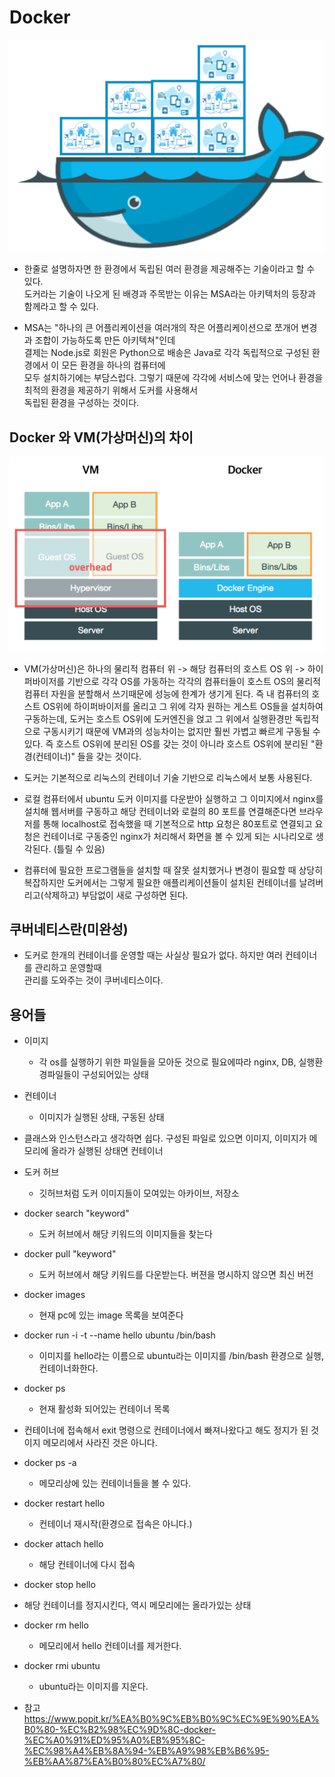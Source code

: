 # Docker
![docker2](../../images/docker2.png)
- 한줄로 설명하자면 한 환경에서 독립된 여러 환경을 제공해주는 기술이라고 할 수 있다.<br>
도커라는 기술이 나오게 된 배경과 주목받는 이유는 MSA라는 아키텍처의 등장과 함께라고 할 수 있다.

- MSA는 "하나의 큰 어플리케이션을 여러개의 작은 어플리케이션으로 쪼개어 변경과 조합이 가능하도록 만든 아키텍쳐"인데<br>
결제는 Node.js로 회원은 Python으로 배송은 Java로 각각 독립적으로 구성된 환경에서 이 모든 환경을 하나의 컴퓨터에<br>
모두 설치하기에는 부담스럽다. 그렇기 때문에 각각에 서비스에 맞는 언어나 환경을 최적의 환경을 제공하기 위해서 도커를 사용해서<br>
독립된 환경을 구성하는 것이다.  

## Docker 와 VM(가상머신)의 차이

![docker](../../images/docker.png)
- VM(가상머신)은 하나의 물리적 컴퓨터 위 -> 해당 컴퓨터의 호스트 OS 위 -> 하이퍼바이저를 기반으로 각각 OS를 가동하는 각각의 컴퓨터들이
호스트 OS의 물리적 컴퓨터 자원을 분할해서 쓰기때문에 성능에 한계가 생기게 된다. 즉 내 컴퓨터의 호스트 OS위에 하이퍼바이저를 올리고
그 위에 각자 원하는 게스트 OS들을 설치하여 구동하는데, 도커는 호스트 OS위에 도커엔진을 얹고 그 위에서 실행환경만 독립적으로 구동시키기 때문에
VM과의 성능차이는 없지만 훨씬 가볍고 빠르게 구동될 수 있다. 즉 호스트 OS위에 분리된 OS를 갖는 것이 아니라 호스트 OS위에 분리된 "환경(컨테이너)"
들을 갖는 것이다.

- 도커는 기본적으로 리눅스의 컨테이너 기술 기반으로 리눅스에서 보통 사용된다.
- 로컬 컴퓨터에서 ubuntu 도커 이미지를 다운받아 실행하고 그 이미지에서 nginx를 설치해 웹서버를 구동하고 해당 컨테이너와 로컬의 80 포트를 연결해준다면
브라우저를 통해 localhost로 접속했을 때 기본적으로 http 요청은 80포트로 연결되고 요청은 컨테이너로 구동중인 nginx가 처리해서 화면을 볼 수 있게 되는
시나리오로 생각된다. (틀릴 수 있음)

- 컴퓨터에 필요한 프로그램들을 설치할 때 잘못 설치했거나 변경이 필요할 때 상당히 복잡하지만 도커에서는 그렇게 필요한 애플리케이션들이 설치된 컨테이너를
날려버리고(삭제하고) 부담없이 새로 구성하면 된다.

## 쿠버네티스란(미완성)
- 도커로 한개의 컨테이너를 운영할 때는 사실상 필요가 없다. 하지만 여러 컨테이너를 관리하고 운영할때<br>
관리를 도와주는 것이 쿠버네티스이다. 

## 용어들
- 이미지
    - 각 os를 실행하기 위한 파일들을 모아둔 것으로 필요에따라 nginx, DB, 실행환경파일들이 구성되어있는 상태
    
- 컨테이너
    - 이미지가 실행된 상태, 구동된 상태
    
- 클래스와 인스턴스라고 생각하면 쉽다. 구성된 파일로 있으면 이미지, 이미지가 메모리에 올라가 실행된 상태면 컨테이너

- 도커 허브
    - 깃허브처럼 도커 이미지들이 모여있는 아카이브, 저장소


- docker search "keyword"
    - 도커 허브에서 해당 키워드의 이미지들을 찾는다

- docker pull "keyword"
    - 도커 허브에서 해당 키워드를 다운받는다. 버젼을 명시하지 않으면 최신 버전

- docker images
    - 현재 pc에 있는 image 목록을 보여준다

- docker run -i -t --name hello ubuntu /bin/bash
    - 이미지를 hello라는 이름으로 ubuntu라는 이미지를 /bin/bash 환경으로 실행, 컨테이너화한다.

- docker ps
    - 현재 활성화 되어있는 컨테이너 목록

- 컨테이너에 접속해서 exit 명령으로 컨테이너에서 빠져나왔다고 해도 정지가 된 것이지 메모리에서 사라진 것은 아니다.

- docker ps -a 
    - 메모리상에 있는 컨테이너들을 볼 수 있다.

- docker restart hello
    - 컨테이너 재시작(환경으로 접속은 아니다.)

- docker attach hello
    - 해당 컨테이너에 다시 접속

- docker stop hello
- 해당 컨테이너를 정지시킨다, 역시 메모리에는 올라가있는 상태

- docker rm hello
    - 메모리에서 hello 컨테이너를 제거한다.

- docker rmi ubuntu
    - ubuntu라는 이미지를 지운다.
    
    
- 참고
https://www.popit.kr/%EA%B0%9C%EB%B0%9C%EC%9E%90%EA%B0%80-%EC%B2%98%EC%9D%8C-docker-%EC%A0%91%ED%95%A0%EB%95%8C-%EC%98%A4%EB%8A%94-%EB%A9%98%EB%B6%95-%EB%AA%87%EA%B0%80%EC%A7%80/